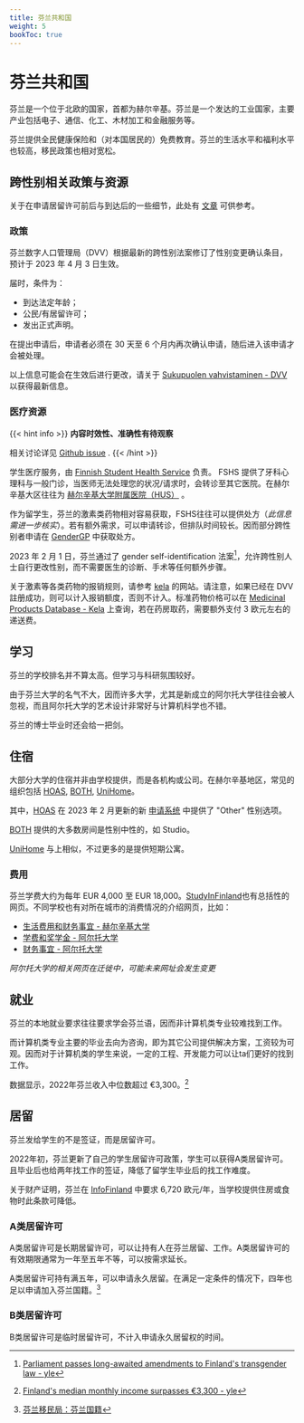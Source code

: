 ```yaml
---
title: 芬兰共和国
weight: 5
bookToc: true
---
```


# 芬兰共和国

芬兰是一个位于北欧的国家，首都为赫尔辛基。芬兰是一个发达的工业国家，主要产业包括电子、通信、化工、木材加工和金融服务等。

芬兰提供全民健康保险和（对本国居民的）免费教育。芬兰的生活水平和福利水平也较高，移民政策也相对宽松。

## 跨性别相关政策与资源

关于在申请居留许可前后与到达后的一些细节，此处有 [文章](https://verbose.linzh.me/posts/2023-start-at-finland/) 可供参考。

### 政策

芬兰数字人口管理局（DVV）根据最新的跨性别法案修订了性别变更确认条目，预计于 2023 年 4 月 3 日生效。

届时，条件为：

- 到达法定年龄；
- 公民/有居留许可；
- 发出正式声明。

在提出申请后，申请者必须在 30 天至 6 个月内再次确认申请，随后进入该申请才会被处理。

以上信息可能会在生效后进行更改，请关于 [Sukupuolen vahvistaminen - DVV](https://dvv.fi/sukupuolen-vahvistaminen) 以获得最新信息。


### 医疗资源


{{< hint info >}}
**内容时效性、准确性有待观察**

相关讨论详见 [Github issue](https://github.com/Linzh7/TransAcademicUniGuide/issues/2) .
{{< /hint >}}

学生医疗服务，由 [Finnish Student Health Service](https://www.yths.fi/en/frontpage/) 负责。 FSHS 提供了牙科心理科与一般门诊，当医师无法处理您的状况/请求时，会转诊至其它医院。在赫尔辛基大区往往为 [赫尔辛基大学附属医院（HUS）](https://www.hus.fi/en) 。

作为留学生，芬兰的激素类药物相对容易获取，FSHS往往可以提供处方（*此信息需进一步核实*）。若有额外需求，可以申请转诊，但排队时间较长。因而部分跨性别者申请在 [GenderGP](../#gendergp) 中获取处方。

2023 年 2 月 1 日，芬兰通过了 gender self-identification 法案[^3]，允许跨性别人士自行更改性别，而不需要医生的诊断、手术等任何额外步骤。

关于激素等各类药物的报销规则，请参考 [kela](https://www.kela.fi/medicine-expenses) 的网站。请注意，如果已经在 DVV 註册成功，则可以计入报销额度，否则不计入。标准药物价格可以在 [Medicinal Products Database - Kela](https://asiointi.kela.fi/laakekys_app/LaakekysApplication?kieli=en) 上查询，若在药房取药，需要额外支付 3 欧元左右的递送费。


## 学习

芬兰的学校排名并不算太高。但学习与科研氛围较好。

由于芬兰大学的名气不大，因而许多大学，尤其是新成立的阿尔托大学往往会被人忽视，而且阿尔托大学的艺术设计非常好与计算机科学也不错。

芬兰的博士毕业时还会给一把剑。

## 住宿

大部分大学的住宿并非由学校提供，而是各机构或公司。在赫尔辛基地区，常见的组织包括 [HOAS](https://www.hoas.fi/en/), [BOTH](https://bothxhome.fi/en/), [UniHome](https://unihome.fi/en/home)。

其中，[HOAS](https://www.hoas.fi/en/) 在 2023 年 2 月更新的新 [申请系统](https://application.hoas.fi/) 中提供了 "Other" 性别选项。

[BOTH](https://bothxhome.fi/en/) 提供的大多数房间是性别中性的，如 Studio。

[UniHome](https://unihome.fi/en/home) 与上相似，不过更多的是提供短期公寓。

### 费用

芬兰学费大约为每年 EUR 4,000 至 EUR 18,000。[StudyInFinland](https://www.studyinfinland.fi/admissions/fees-and-costs)也有总括性的网页。不同学校也有对所在城市的消费情况的介绍网页，比如：
- [生活费用和财务事宜 - 赫尔辛基大学](https://www.helsinki.fi/en/admissions-and-education/international-students/student-life-helsinki/cost-living-and-financial-matters)
- [学费和奖学金 - 阿尔托大学](https://into.aalto.fi/display/enopisk/Tuition+fees+and+scholarships)
- [财务事宜 - 阿尔托大学](https://into.aalto.fi/display/enopisk/Financial+matters)

*阿尔托大学的相关网页在迁徙中，可能未来网址会发生变更*

## 就业

芬兰的本地就业要求往往要求学会芬兰语，因而非计算机类专业较难找到工作。

而计算机类专业主要的毕业去向为咨询，即为其它公司提供解决方案，工资较为可观。因而对于计算机类的学生来说，一定的工程、开发能力可以让ta们更好的找到工作。

数据显示，2022年芬兰收入中位数超过 €3,300。[^2]

## 居留

芬兰发给学生的不是签证，而是居留许可。

2022年初，芬兰更新了自己的学生居留许可政策，学生可以获得A类居留许可。且毕业后也给两年找工作的签证，降低了留学生毕业后的找工作难度。

关于财产证明，芬兰在 [InfoFinland](https://www.infofinland.fi/zh/moving-to-finland/non-eu-citizens/study-in-finland) 中要求 6,720 欧元/年，当学校提供住房或食物时此条款可降低。

### A类居留许可

A类居留许可是长期居留许可，可以让持有人在芬兰居留、工作。A类居留许可的有效期限通常为一年至五年不等，可以按需求延长。

A类居留许可持有满五年，可以申请永久居留。在满足一定条件的情况下，四年也足以申请加入芬兰国籍。[^1]

### B类居留许可

B类居留许可是临时居留许可，不计入申请永久居留权的时间。


[^1]: [芬兰移民局：芬兰国籍](https://migri.fi/en/faq-finnish-citizenship)
[^2]: [Finland's median monthly income surpasses €3,300 - yle](https://yle.fi/a/3-12647702)
[^3]: [Parliament passes long-awaited amendments to Finland's transgender law - yle](https://yle.fi/a/74-20015866)